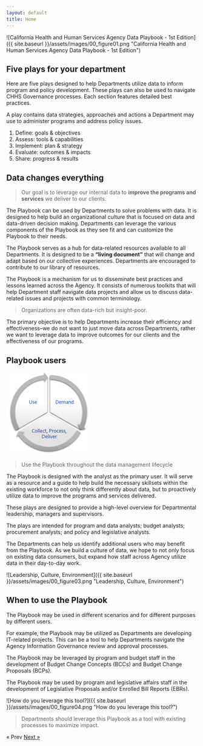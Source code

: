 ```yaml
---
layout: default
title: Home
---
```

![California Health and Human Services Agency Data Playbook - 1st Edition]({{ site.baseurl }}/assets/images/00_figure01.png "California Health and Human Services Agency Data Playbook - 1st Edition")

## Five plays for your department

Here are five plays designed to help Departments utilize data to inform program and policy development. These plays can also be used to navigate CHHS Governance processes. Each section features detailed best practices. 

A play contains data strategies, approaches and actions a Department may use to  administer programs and address policy issues.

1. Define: goals & objectives
2. Assess: tools & capabilities
3. Implement: plan & strategy
4. Evaluate: outcomes & impacts
5. Share: progress & results

## Data changes everything

>Our goal is to leverage our internal data to **improve the programs and services** we deliver to our clients.

The Playbook can be used by Departments to solve problems with data. It is designed to help build an organizational culture that is focused on data and data-driven decision making. Departments can leverage the various components of the Playbook as they see fit and can customize the Playbook to their needs. 

The Playbook serves as a hub for data-related resources available to all Departments. It is designed to be a **“living document”** that will change and adapt based on our collective experiences. Departments are encouraged to contribute to our library of  resources.

The Playbook is a mechanism for us to disseminate best practices and lessons learned across the Agency. It consists of numerous toolkits that will help Department staff navigate data projects and allow us to discuss data-related issues and projects with common terminology.

>Organizations are often data-rich but insight-poor.

The primary objective is to help Departments increase their efficiency and effectiveness–we do not want to just move data across Departments, rather we want to leverage data to improve outcomes for our clients and the effectiveness of our programs.

## Playbook users

![Use the Playbook throughout the data management lifecycle.](/assets/images/00_figure02.png "Use the Playbook throughout the data management lifecycle.")
>Use the Playbook throughout the data management lifecycle

The Playbook is designed with the analyst as the primary user. It will serve as a resource and a guide to help build the necessary skillsets within the existing workforce to not only think differently about data, but to proactively utilize data to improve the programs and services delivered. 

These plays are designed to provide a high-level overview for Departmental leadership, managers and supervisors.  

The plays are intended for program and data analysts; budget analysts; procurement analysts; and policy and legislative analysts. 

The Departments can help us identify additional users who may benefit from the Playbook. As we build a culture of data, we hope to not only focus on existing data consumers, but expand how staff across Agency utilize data in their day-to-day work.

![Leadership, Culture, Environment]({{ site.baseurl }}/assets/images/00_figure03.png "Leadership, Culture, Environment")

## When to use the Playbook

The Playbook may be used in different scenarios and for different purposes by different users.

For example, the Playbook may be utilized as Departments are developing IT-related projects. This can be a tool to help Departments navigate the Agency Information Governance review and approval processes. 

The Playbook may be leveraged by program and budget staff in the development of Budget Change Concepts (BCCs) and Budget Change Proposals (BCPs). 

The Playbook may be used  by program and legislative affairs staff in the development of Legislative Proposals  and/or Enrolled Bill Reports (EBRs). 

![How do you leverage this tool?]({{ site.baseurl }}/assets/images/00_figure04.png "How do you leverage this tool?")

>Departments should leverage this Playbook as a tool with existing processes to maximize impact.


<!-- Pagination -->
<div class="pagination">
  <span class="pagination-item older">&laquo; Prev</span>
  <a class="pagination-item newer" href="{{ site.baseurl }}/1_introduction.md">Next &raquo;</a>
</div>
